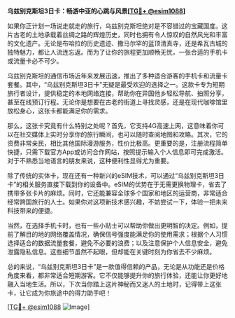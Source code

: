 **乌兹别克斯坦3日卡：畅游中亚的心跳与风景[[TG💪+ @esim1088](https://t.me/s/esim1088)]**

如果你正计划一场说走就走的旅行，乌兹别克斯坦绝对是不容错过的宝藏国度。这片古老的土地承载着丝绸之路的辉煌历史，同时也拥有令人惊叹的自然风光和丰富的文化遗产。无论是布哈拉的历史遗迹、撒马尔罕的蓝顶清真寺，还是希瓦古城的独特魅力，都让人流连忘返。而为了让你的旅程更加顺畅无忧，一张合适的手机卡或流量卡必不可少。

乌兹别克斯坦的通信市场近年来发展迅速，推出了多种适合游客的手机卡和流量卡套餐。其中，“乌兹别克斯坦3日卡”无疑是最受欢迎的选择之一。这款卡专为短期旅行者设计，提供稳定的本地网络连接，帮助你在异国他乡轻松导航、拍照分享，甚至在线预订行程。无论你是想要在古老的街道上寻找灵感，还是在现代咖啡馆里放松身心，这张卡都能满足你的需求。

那么，这张卡究竟有什么特别之处呢？首先，它支持4G高速上网，这意味着你可以在社交媒体上实时分享你的旅行瞬间，也可以随时查阅地图和攻略。其次，它的资费非常亲民，相比其他国际漫游服务，性价比极高。更重要的是，注册流程简单快捷，只需下载官方App或访问合作网站，按照提示输入个人信息即可完成激活。对于不熟悉当地语言的朋友来说，这种便利性显得尤为重要。

除了传统的实体卡，现在还有一种新兴的eSIM技术，可以通过“乌兹别克斯坦3日卡”的相关服务直接下载到你的设备中。eSIM的优势在于无需更换物理卡，省去了携带多张卡片的麻烦。同时，它还能兼容全球多个国家和地区的运营商，非常适合经常跨国旅行的人士。如果你对这项新技术感兴趣，不妨尝试一下，体验一把未来科技带来的便捷。

当然，在选择手机卡时，也有一些小贴士可以帮助你做出更明智的决定。例如，提前了解目的地的网络覆盖情况，确保信号强度能满足你的使用需求；根据个人习惯选择适合的数据流量套餐，避免不必要的浪费；以及注意保护个人信息安全，避免泄露隐私信息。这些细节虽然不起眼，但却能在关键时刻为你省去不少麻烦。

总的来说，“乌兹别克斯坦3日卡”是一款值得信赖的产品，无论是从功能还是价格角度来看，都非常适合短期游客。它不仅能够提升你的旅行体验，还能让你更好地融入当地生活。所以，下次当你踏上这片神秘而又迷人的土地时，记得带上这张卡，让它成为你旅途中的得力助手吧！

[[TG💪+ @esim1088](https://t.me/s/esim1088) ![Image](https://i.postimg.cc/4NQfJmqS/Snipaste-2025-05-13-00-14-12.png)]